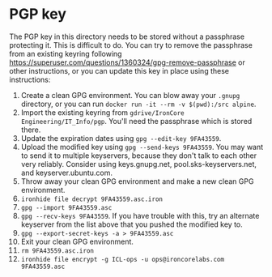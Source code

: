 # PGP key

The PGP key in this directory needs to be stored without a passphrase
protecting it. This is difficult to do. You can try to remove the passphrase
from an existing keyring following
https://superuser.com/questions/1360324/gpg-remove-passphrase or other
instructions, or you can update this key in place using these instructions:

1. Create a clean GPG environment. You can blow away your `.gnupg` directory,
    or you can run `docker run -it --rm -v $(pwd):/src alpine`.
1. Import the existing keyring from `gdrive/IronCore Engineering/IT_Info/pgp`.
    You'll need the passphrase which is stored there.
1. Update the expiration dates using `gpg --edit-key 9FA43559`.
1. Upload the modified key using `gpg --send-keys 9FA43559`. You may want to
    send it to multiple keyservers, because they don't talk to each other very
    reliably. Consider using keys.gnupg.net, pool.sks-keyservers.net,
    and keyserver.ubuntu.com.
1. Throw away your clean GPG environment and make a new clean GPG environment.
1. `ironhide file decrypt 9FA43559.asc.iron`
1. `gpg --import 9FA43559.asc`
1. `gpg --recv-keys 9FA43559`. If you have trouble with this, try an alternate
    keyserver from the list above that you pushed the modified key to.
1. `gpg --export-secret-keys -a > 9FA43559.asc`
1. Exit your clean GPG environment.
1. `rm 9FA43559.asc.iron`
1. `ironhide file encrypt -g ICL-ops -u ops@ironcorelabs.com 9FA43559.asc`
